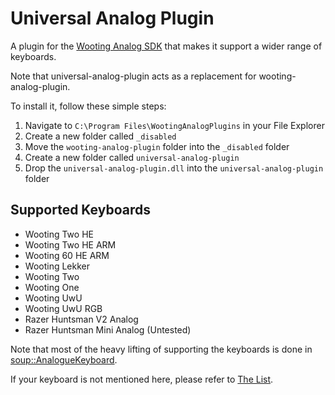 # Universal Analog Plugin

A plugin for the [Wooting Analog SDK](https://github.com/WootingKb/wooting-analog-sdk) that makes it support a wider range of keyboards.

Note that universal-analog-plugin acts as a replacement for wooting-analog-plugin.

To install it, follow these simple steps:

1. Navigate to `C:\Program Files\WootingAnalogPlugins` in your File Explorer
2. Create a new folder called `_disabled`
3. Move the `wooting-analog-plugin` folder into the `_disabled` folder
4. Create a new folder called `universal-analog-plugin`
5. Drop the `universal-analog-plugin.dll` into the `universal-analog-plugin` folder

## Supported Keyboards

- Wooting Two HE
- Wooting Two HE ARM
- Wooting 60 HE ARM
- Wooting Lekker
- Wooting Two
- Wooting One
- Wooting UwU
- Wooting UwU RGB
- Razer Huntsman V2 Analog
- Razer Huntsman Mini Analog (Untested)

Note that most of the heavy lifting of supporting the keyboards is done in [soup::AnalogueKeyboard](https://github.com/calamity-inc/Soup/blob/senpai/soup/AnalogueKeyboard.cpp).

If your keyboard is not mentioned here, please refer to [The List](https://github.com/calamity-inc/universal-analog-plugin/issues/1).
